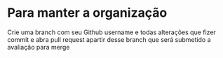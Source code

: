 # Para manter a organização

Crie uma branch com seu Github username e todas alterações que fizer commit e abra pull request apartir desse branch que será submetido a avaliação para merge
